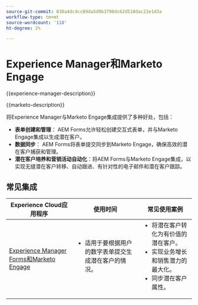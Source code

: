```yaml
---
source-git-commit: 838a4dc4cc89da5d9b3798dc62d518dac22e1d3a
workflow-type: tm+mt
source-wordcount: '118'
ht-degree: 2%

---
```



# Experience Manager和Marketo Engage

{{experience-manager-description}}

{{marketo-description}}

将Experience Manager与Marketo Engage集成提供了多种好处，包括：

+ **表单创建和管理**： AEM Forms允许轻松创建交互式表单，并与Marketo Engage集成以生成潜在客户。
+ **数据同步**： AEM Forms将表单提交同步到Marketo Engage，确保高效的潜在客户捕获和管理。
+ **潜在客户培养和营销活动自动化**：将AEM Forms与Marketo Engage集成，以实现无缝潜在客户转移、自动跟进、有针对性的电子邮件和潜在客户跟踪。

## 常见集成

<table>
    <thead>
        <tr>
            <th>Experience Cloud应用程序</th>
            <th>使用时间</th>
            <th>常见使用案例</th>
        </tr>
    </thead>
    <tbody>
        <tr>
            <td><a href="https://experienceleague.adobe.com/docs/experience-manager-learn/forms/aem-forms-with-marketo/part1.html" target="_blank" rel="noreferrer">Experience Manager Forms和Marketo Engage</a></td>
            <td>
                <ul style="margin-top: 0;">
                    <li>适用于要根据用户的数字表单提交生成潜在客户的情况。</li>
                </ul>
            </td>
            <td>
                <ul style="margin-top: 0;">
                  <li>将潜在客户转化为有价值的潜在客户。</li>                  
                  <li>实现业务增长和销售潜力的最大化。</li>
                  <li>同步潜在客户属性。</li>
                </ul>
            </td>
        </tr>        
    </tbody>          
</table>

